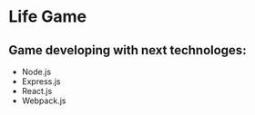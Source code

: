 # Life Game
## Game developing with next technologes:
* Node.js
* Express.js
* React.js
* Webpack.js


